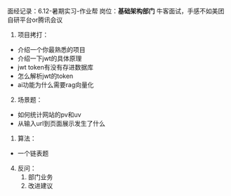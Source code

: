 面经记录：6.12-暑期实习-作业帮
岗位：**基础架构部门**
牛客面试，手感不如美团自研平台or腾讯会议
1. 项目拷打：
- 介绍一个你最熟悉的项目
- 介绍一下jwt的具体原理
- jwt token有没有存进数据库
- 怎么解析jwt的token
- ai功能为什么需要rag向量化
2. 场景题：
- 如何统计网站的pv和uv
- 从输入url到页面展示发生了什么
1. 算法：
- 一个链表题
4. 反问：
   1. 部门业务
   2. 改进建议